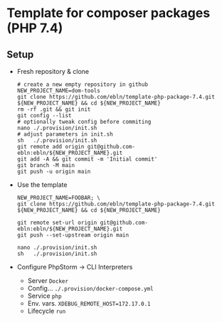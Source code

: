 Template for composer packages (PHP 7.4)
========================================

## Setup
  
* Fresh repository & clone
   ```
   # create a new empty repository in github
   NEW_PROJECT_NAME=dom-tools
   git clone https://github.com/ebln/template-php-package-7.4.git ${NEW_PROJECT_NAME} && cd ${NEW_PROJECT_NAME}
   rm -rf .git && git init
   git config --list
   # optionally tweak config before commiting
   nano ./.provision/init.sh
   # adjust parameters in init.sh
   sh   ./.provision/init.sh
   git remote add origin git@github.com-ebln:ebln/${NEW_PROJECT_NAME}.git
   git add -A && git commit -m 'Initial commit'
   git branch -M main
   git push -u origin main
   ```  
  
* Use the template
    ```
    NEW_PROJECT_NAME=FOOBAR; \
    git clone https://github.com/ebln/template-php-package-7.4.git ${NEW_PROJECT_NAME} && cd ${NEW_PROJECT_NAME}
    
    git remote set-url origin git@github.com-ebln:ebln/${NEW_PROJECT_NAME}.git
    git push --set-upstream origin main
    
    nano ./.provision/init.sh
    sh   ./.provision/init.sh
    ```
  
* Configure PhpStorm → CLI Interpreters
  * Server		`Docker`
  * Config… 	`./.provision/docker-compose.yml`
  * Service 	`php`
  * Env. vars. 	`XDEBUG_REMOTE_HOST=172.17.0.1`
  * Lifecycle   `run`
